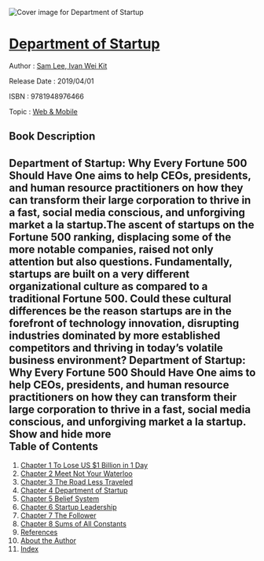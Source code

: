 ![Cover image for Department of Startup](https://imgdetail.ebookreading.net/cover/cover/web_mobile/EB9781948976466.jpg)

[Department of Startup](https://ebookreading.net/view/book/Department+of+Startup-EB9781948976466_1.html "Department of Startup")
====================================================================================================================

Author : [Sam Lee](https://ebookreading.net/search/author/Sam+Lee),[ Ivan Wei Kit](https://ebookreading.net/search/author/+Ivan+Wei+Kit)

Release Date : 2019/04/01

ISBN : 9781948976466

Topic : [Web & Mobile](https://ebookreading.net/search/category/web-mobile)

Book Description
-----------------

 Department of Startup: Why Every Fortune 500 Should Have One aims to help CEOs, presidents, and human resource practitioners on how they can transform their large corporation to thrive in a fast, social media conscious, and unforgiving market a la startup.The ascent of startups on the Fortune 500 ranking, displacing some of the more notable companies, raised not only attention but also questions. Fundamentally, startups are built on a very different organizational culture as compared to a traditional Fortune 500. Could these cultural differences be the reason startups are in the forefront of technology innovation, disrupting industries dominated by more established competitors and thriving in today’s volatile business environment?
Department of Startup: Why Every Fortune 500 Should Have One aims to help CEOs, presidents, and human resource practitioners on how they can transform their large corporation to thrive in a fast, social media conscious, and unforgiving market a la startup.
        Show and hide more                
Table of Contents
-----------------

1. [Chapter 1 To Lose US $1 Billion in 1 Day](https://ebookreading.net/view/book/Department+of+Startup-EB9781948976466_8.html#chapter1)
1. [Chapter 2	Meet Not Your Waterloo](https://ebookreading.net/view/book/Department+of+Startup-EB9781948976466_9.html#chapter2)
1. [Chapter 3	The Road Less Traveled](https://ebookreading.net/view/book/Department+of+Startup-EB9781948976466_10.html#chapter3)
1. [Chapter 4	Department of Startup](https://ebookreading.net/view/book/Department+of+Startup-EB9781948976466_11.html#chapter4)
1. [Chapter 5	Belief System](https://ebookreading.net/view/book/Department+of+Startup-EB9781948976466_12.html#chapter5)
1. [Chapter 6	Startup Leadership](https://ebookreading.net/view/book/Department+of+Startup-EB9781948976466_13.html#chapter6)
1. [Chapter 7	The Follower](https://ebookreading.net/view/book/Department+of+Startup-EB9781948976466_14.html#chapter7)
1. [Chapter 8	Sums of All Constants](https://ebookreading.net/view/book/Department+of+Startup-EB9781948976466_15.html#chapter8)
1. [References](https://ebookreading.net/view/book/Department+of+Startup-EB9781948976466_16.html#ref)
1. [About the Author](https://ebookreading.net/view/book/Department+of+Startup-EB9781948976466_17.html#about)
1. [Index](https://ebookreading.net/view/book/Department+of+Startup-EB9781948976466_18.html#index)
